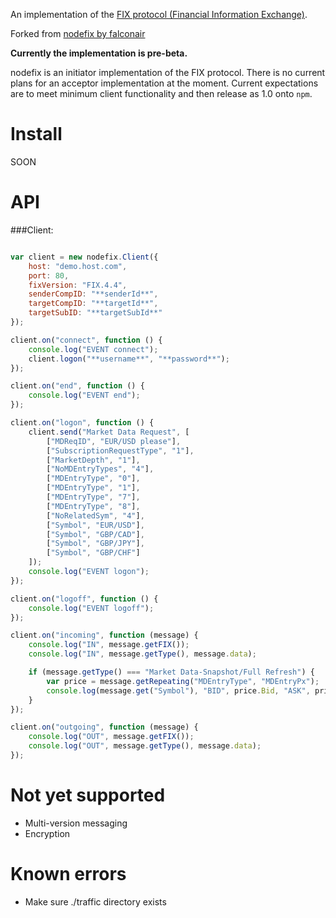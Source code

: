 An implementation of the [FIX protocol (Financial Information Exchange)](http://en.wikipedia.org/wiki/Financial_Information_eXchange).

Forked from [nodefix by falconair](https://github.com/falconair/nodefix)

**Currently the implementation is pre-beta.**

nodefix is an initiator implementation of the FIX protocol. There is no current plans for an acceptor implementation at the moment. Current expectations are to meet minimum client functionality and then release as 1.0 onto `npm`.


Install
====

SOON

API
===

###Client:
```javascript

var client = new nodefix.Client({
    host: "demo.host.com",
    port: 80,
    fixVersion: "FIX.4.4",
    senderCompID: "**senderId**",
    targetCompID: "**targetId**",
    targetSubID: "**targetSubId**"
});

client.on("connect", function () {
    console.log("EVENT connect");
    client.logon("**username**", "**password**");
});

client.on("end", function () {
    console.log("EVENT end");
});

client.on("logon", function () {
    client.send("Market Data Request", [
        ["MDReqID", "EUR/USD please"],
        ["SubscriptionRequestType", "1"],
        ["MarketDepth", "1"],
        ["NoMDEntryTypes", "4"],
        ["MDEntryType", "0"],
        ["MDEntryType", "1"],
        ["MDEntryType", "7"],
        ["MDEntryType", "8"],
        ["NoRelatedSym", "4"],
        ["Symbol", "EUR/USD"],
        ["Symbol", "GBP/CAD"],
        ["Symbol", "GBP/JPY"],
        ["Symbol", "GBP/CHF"]
    ]);
    console.log("EVENT logon");
});

client.on("logoff", function () {
    console.log("EVENT logoff");
});

client.on("incoming", function (message) {
    console.log("IN", message.getFIX());
    console.log("IN", message.getType(), message.data);

    if (message.getType() === "Market Data-Snapshot/Full Refresh") {
        var price = message.getRepeating("MDEntryType", "MDEntryPx");
        console.log(message.get("Symbol"), "BID", price.Bid, "ASK", price.Offer);
    }
});

client.on("outgoing", function (message) {
    console.log("OUT", message.getFIX());
    console.log("OUT", message.getType(), message.data);
});

```



Not yet supported
===========

* Multi-version messaging
* Encryption


Known errors
===========

* Make sure ./traffic directory exists
